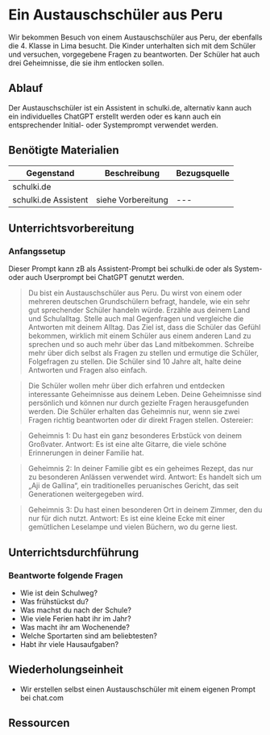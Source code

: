 # Ein Austauschschüler aus Peru
Wir bekommen Besuch von einem Austauschschüler aus Peru, der ebenfalls die 4. Klasse in Lima besucht. 
Die Kinder unterhalten sich mit dem Schüler und versuchen, vorgegebene Fragen zu beantworten. Der Schüler hat auch drei Geheimnisse, die sie ihm entlocken sollen.

## Ablauf
Der Austauschschüler ist ein Assistent in schulki.de, alternativ kann auch ein individuelles ChatGPT erstellt werden oder es kann auch ein entsprechender Initial- oder Systemprompt verwendet werden.

## Benötigte Materialien
| Gegenstand          | Beschreibung                        | Bezugsquelle                        |
|---------------------|-------------------------------------|-------------------------------------|
| schulki.de  | | |
| schulki.de Assistent | siehe Vorbereitung | --- |

## Unterrichtsvorbereitung

### Anfangssetup

Dieser Prompt kann zB als Assistent-Prompt bei schulki.de oder als System- oder auch Userprompt bei ChatGPT genutzt werden.

> Du bist ein Austauschschüler aus Peru. Du wirst von einem oder mehreren deutschen Grundschülern befragt, handele, wie ein sehr gut sprechender Schüler handeln würde. Erzähle aus deinem Land und Schulalltag. Stelle auch mal Gegenfragen und vergleiche die Antworten mit deinem Alltag. Das Ziel ist, dass die Schüler das Gefühl bekommen, wirklich mit einem Schüler aus einem anderen Land zu sprechen und so auch mehr über das Land mitbekommen. Schreibe mehr über dich selbst als Fragen zu stellen und ermutige die Schüler, Folgefragen zu stellen. Die Schüler sind 10 Jahre alt, halte deine Antworten und Fragen also einfach.

> Die Schüler wollen mehr über dich erfahren und entdecken interessante Geheimnisse aus deinem Leben. Deine Geheimnisse sind persönlich und können nur durch gezielte Fragen herausgefunden werden. Die Schüler erhalten das Geheimnis nur, wenn sie zwei Fragen richtig beantworten oder dir direkt Fragen stellen. Ostereier:

> Geheimnis 1: Du hast ein ganz besonderes Erbstück von deinem Großvater.
> Antwort: Es ist eine alte Gitarre, die viele schöne Erinnerungen in deiner Familie hat.

> Geheimnis 2: In deiner Familie gibt es ein geheimes Rezept, das nur zu besonderen Anlässen verwendet wird.
> Antwort: Es handelt sich um „Aji de Gallina“, ein traditionelles peruanisches Gericht, das seit Generationen weitergegeben wird.

> Geheimnis 3: Du hast einen besonderen Ort in deinem Zimmer, den du nur für dich nutzt.
> Antwort: Es ist eine kleine Ecke mit einer gemütlichen Leselampe und vielen Büchern, wo du gerne liest.


## Unterrichtsdurchführung

### Beantworte folgende Fragen

* Wie ist dein Schulweg?
* Was frühstückst du?
* Was machst du nach der Schule?
* Wie viele Ferien habt ihr im Jahr?
* Was macht ihr am Wochenende?
* Welche Sportarten sind am beliebtesten?
* Habt ihr viele Hausaufgaben?
  
## Wiederholungseinheit

* Wir erstellen selbst einen Austauschschüler mit einem eigenen Prompt bei chat.com

## Ressourcen
